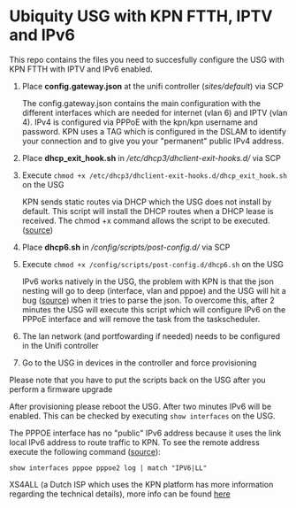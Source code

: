 # Ubiquity USG with KPN FTTH, IPTV and IPv6
This repo contains the files you need to succesfully configure the USG with KPN FTTH with IPTV and IPv6 enabled.

1. Place **config.gateway.json** at the unifi controller (*sites/default*) via SCP

   The config.gateway.json contains the main configuration with the different interfaces which are needed for internet (vlan 6) and IPTV (vlan 4). IPv4 is configured via PPPoE with the kpn/kpn username and password. KPN uses a TAG which is configured in the DSLAM to identify your connection and to give you your "permanent" public IPv4 address.

2. Place **dhcp_exit_hook.sh** in */etc/dhcp3/dhclient-exit-hooks.d/* via SCP
3. Execute `chmod +x /etc/dhcp3/dhclient-exit-hooks.d/dhcp_exit_hook.sh` on the USG

   KPN sends static routes via DHCP which the USG does not install by default. This script will install the DHCP routes when a DHCP lease is received. The chmod +x command allows the script to be executed. ([source](https://community.ubnt.com/t5/EdgeRouter/DHCP-CLIENT-OPTION-121-not-updates-routes-table/m-p/2506090/highlight/true#M223160))

4. Place **dhcp6.sh** in */config/scripts/post-config.d/* via SCP
5. Execute `chmod +x /config/scripts/post-config.d/dhcp6.sh` on the USG

   IPv6 works natively in the USG, the problem with KPN is that the json nesting will go to deep (interface, vlan and pppoe) and the USG will hit a bug ([source](https://community.ubnt.com/t5/UniFi-Routing-Switching/Configuration-commit-errors-IPv6-PPPoE-invalid-prefix-ID-value/td-p/2461935)) when it tries to parse the json. To overcome this, after 2 minutes the USG will execute this script which will configure IPv6 on the PPPoE interface and will remove the task from the taskscheduler.

6. The lan network (and portfowarding if needed) needs to be configured in the Unifi controller
7. Go to the USG in devices in the controller and force provisioning

Please note that you have to put the scripts back on the USG after you perform a firmware upgrade

After provisioning please reboot the USG. After two minutes IPv6 will be enabled. This can be checked by executing `show interfaces` on the USG.

The PPPOE interface has no "public" IPv6 address because it uses the link local IPv6 address to route traffic to KPN. To see the remote address execute the following command ([source](https://community.ubnt.com/t5/EdgeRouter/EdgeRouter-X-PPPoE-IPv6/td-p/1893221)):
```
show interfaces pppoe pppoe2 log | match "IPV6|LL"
```

XS4ALL (a Dutch ISP which uses the KPN platform has more information regarding the technical details), more info can be found [here](https://www.xs4all.nl/service/diensten/internet/installeren/modem-instellen/hoe-kan-ik-een-ander-modem-dan-fritzbox-instellen.htm)

